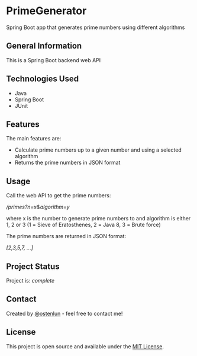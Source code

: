 # PrimeGenerator
Spring Boot app that generates prime numbers using different algorithms

## General Information
This is a Spring Boot backend web API

## Technologies Used
- Java
- Spring Boot
- JUnit

## Features
The main features are:
- Calculate prime numbers up to a given number and using a selected algorithm
- Returns the prime numbers in JSON format

## Usage
Call the web API to get the prime numbers:

*/primes?n=x&algorithm=y*

where x is the number to generate prime numbers to and algorithm is either 1, 2 or 3 
(1 = Sieve of Eratosthenes, 2 = Java 8, 3 = Brute force)

The prime numbers are returned in JSON format:

*[2,3,5,7, ...]*

## Project Status
Project is: _complete_

## Contact
Created by [@ostenlun](https://www.codeheaven.one/) - feel free to contact me!

## License
This project is open source and available under the [MIT License]().
